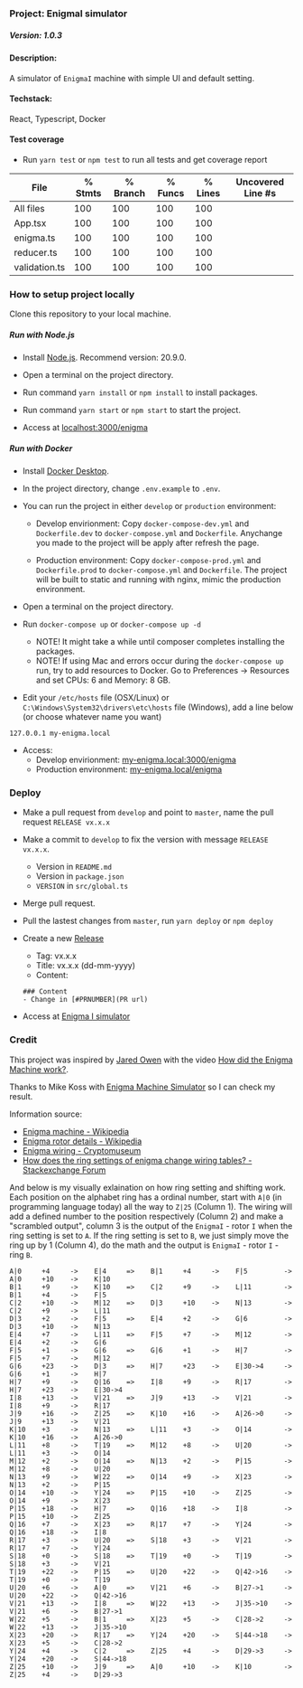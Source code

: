 ### Project: EnigmaI simulator
##### Version: 1.0.3

#### Description:
A simulator of `EnigmaI` machine with simple UI and default setting.

#### Techstack:
React, Typescript, Docker

#### Test coverage
- Run `yarn test` or `npm test` to run all tests and get coverage report

File           | % Stmts | % Branch | % Funcs | % Lines | Uncovered Line #s 
---------------|---------|----------|---------|---------|-------------------
All files      |     100 |      100 |     100 |     100 |
 App.tsx       |     100 |      100 |     100 |     100 |
 enigma.ts     |     100 |      100 |     100 |     100 |
 reducer.ts    |     100 |      100 |     100 |     100 |
 validation.ts |     100 |      100 |     100 |     100 |

### How to setup project locally
Clone this repository to your local machine.

##### Run with Node.js
- Install [Node.js](https://nodejs.org/en/). Recommend version: 20.9.0.

- Open a terminal on the project directory.

- Run command `yarn install` or `npm install` to install packages.

- Run command `yarn start` or `npm start` to start the project.

- Access at [localhost:3000/enigma](localhost:3000/enigma)

##### Run with Docker
- Install [Docker Desktop](https://www.docker.com/products/docker-desktop/).

- In the project directory, change `.env.example` to `.env`.

- You can run the project in either `develop` or `production` environment:
    - Develop envirionment: Copy `docker-compose-dev.yml` and `Dockerfile.dev` to `docker-compose.yml` and `Dockerfile`. Anychange you made to the project will be apply after refresh the page.

    - Production environment: Copy `docker-compose-prod.yml` and `Dockerfile.prod` to `docker-compose.yml` and `Dockerfile`. The project will be built to static and running with nginx, mimic the production environment.

- Open a terminal on the project directory.

- Run `docker-compose up` or `docker-compose up -d`
    - NOTE! It might take a while until composer completes installing the packages.
    - NOTE! If using Mac and errors occur during the `docker-compose up` run, try to add resources to Docker. Go to Preferences -> Resources and set CPUs: 6 and Memory: 8 GB.

- Edit your `/etc/hosts` file (OSX/Linux) or `C:\Windows\System32\drivers\etc\hosts` file (Windows), add a line below (or choose whatever name you want)
```
127.0.0.1 my-enigma.local
```

- Access:
    - Develop envirionment: [my-enigma.local:3000/enigma](my-enigma.local/enigma)
    - Production environment: [my-enigma.local/enigma](my-enigma.local/enigma)

### Deploy
- Make a pull request from `develop` and point to `master`, name the pull request `RELEASE vx.x.x`

- Make a commit to `develop` to fix the version with message `RELEASE vx.x.x`.
    - Version in `README.md`
    - Version in `package.json`
    - `VERSION` in `src/global.ts`

- Merge pull request.

- Pull the lastest changes from `master`, run `yarn deploy` or `npm deploy`

- Create a new [Release](https://github.com/Quanmuito/enigma/releases)
    - Tag: vx.x.x
    - Title: vx.x.x (dd-mm-yyyy)
    - Content:
    ```
    ### Content
    - Change in [#PRNUMBER](PR url)
    ```

- Access at [Enigma I simulator](https://quanmuito.github.io/enigma/)

### Credit

This project was inspired by [Jared Owen](https://www.youtube.com/@JaredOwen) with the video [How did the Enigma Machine work?](https://www.youtube.com/watch?v=ybkkiGtJmkM).

Thanks to Mike Koss with [Enigma Machine Simulator](https://mckoss.com/enigma-simulator-js/) so I can check my result.

Information source:
* [Enigma machine - Wikipedia](https://en.wikipedia.org/wiki/Enigma_machine)
* [Enigma rotor details - Wikipedia](https://en.wikipedia.org/wiki/Enigma_rotor_details)
* [Enigma wiring - Cryptomuseum](https://www.cryptomuseum.com/crypto/enigma/wiring.htm)
* [How does the ring settings of enigma change wiring tables? - Stackexchange Forum](https://crypto.stackexchange.com/questions/29315/how-does-the-ring-settings-of-enigma-change-wiring-tables/48659#48659)

And below is my visually exlaination on how ring setting and shifting work. 
Each position on the alphabet ring has a ordinal number, start with `A|0` (in programming language today) all the way to `Z|25` (Column 1). 
The wiring will add a defined number to the position respectively (Column 2) and make a "scrambled output", column 3 is the output of the `EnigmaI` - rotor `I` when the ring setting is set to `A`. 
If the ring setting is set to `B`, we just simply move the ring up by 1 (Column 4), do the math and the output is `EnigmaI` - rotor `I` - ring `B`.

```
A|0     +4     ->    E|4     =>    B|1     +4     ->    F|5         ->      A|0     +10    ->    K|10
B|1     +9     ->    K|10    =>    C|2     +9     ->    L|11        ->      B|1     +4     ->    F|5
C|2     +10    ->    M|12    =>    D|3     +10    ->    N|13        ->      C|2     +9     ->    L|11
D|3     +2     ->    F|5     =>    E|4     +2     ->    G|6         ->      D|3     +10    ->    N|13
E|4     +7     ->    L|11    =>    F|5     +7     ->    M|12        ->      E|4     +2     ->    G|6
F|5     +1     ->    G|6     =>    G|6     +1     ->    H|7         ->      F|5     +7     ->    M|12
G|6     +23    ->    D|3     =>    H|7     +23    ->    E|30->4     ->      G|6     +1     ->    H|7
H|7     +9     ->    Q|16    =>    I|8     +9     ->    R|17        ->      H|7     +23    ->    E|30->4
I|8     +13    ->    V|21    =>    J|9     +13    ->    V|21        ->      I|8     +9     ->    R|17
J|9     +16    ->    Z|25    =>    K|10    +16    ->    A|26->0     ->      J|9     +13    ->    V|21
K|10    +3     ->    N|13    =>    L|11    +3     ->    O|14        ->      K|10    +16    ->    A|26->0
L|11    +8     ->    T|19    =>    M|12    +8     ->    U|20        ->      L|11    +3     ->    O|14
M|12    +2     ->    O|14    =>    N|13    +2     ->    P|15        ->      M|12    +8     ->    U|20
N|13    +9     ->    W|22    =>    O|14    +9     ->    X|23        ->      N|13    +2     ->    P|15
O|14    +10    ->    Y|24    =>    P|15    +10    ->    Z|25        ->      O|14    +9     ->    X|23
P|15    +18    ->    H|7     =>    Q|16    +18    ->    I|8         ->      P|15    +10    ->    Z|25
Q|16    +7     ->    X|23    =>    R|17    +7     ->    Y|24        ->      Q|16    +18    ->    I|8
R|17    +3     ->    U|20    =>    S|18    +3     ->    V|21        ->      R|17    +7     ->    Y|24
S|18    +0     ->    S|18    =>    T|19    +0     ->    T|19        ->      S|18    +3     ->    V|21
T|19    +22    ->    P|15    =>    U|20    +22    ->    Q|42->16    ->      T|19    +0     ->    T|19
U|20    +6     ->    A|0     =>    V|21    +6     ->    B|27->1     ->      U|20    +22    ->    Q|42->16
V|21    +13    ->    I|8     =>    W|22    +13    ->    J|35->10    ->      V|21    +6     ->    B|27->1
W|22    +5     ->    B|1     =>    X|23    +5     ->    C|28->2     ->      W|22    +13    ->    J|35->10
X|23    +20    ->    R|17    =>    Y|24    +20    ->    S|44->18    ->      X|23    +5     ->    C|28->2
Y|24    +4     ->    C|2     =>    Z|25    +4     ->    D|29->3     ->      Y|24    +20    ->    S|44->18
Z|25    +10    ->    J|9     =>    A|0     +10    ->    K|10        ->      Z|25    +4     ->    D|29->3
```